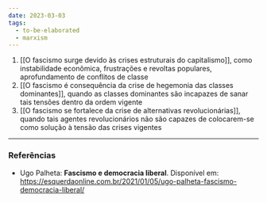 ```yaml
---
date: 2023-03-03
tags:
  - to-be-elaborated
  - marxism
---
```


1. [[O fascismo surge devido às crises estruturais do capitalismo]], como instabilidade econômica, frustrações e revoltas populares, aprofundamento de conflitos de classe
2. [[O fascismo é consequência da crise de hegemonia das classes dominantes]], quando as classes dominantes são incapazes de sanar tais tensões dentro da ordem vigente
3. [[O fascismo se fortalece da crise de alternativas revolucionárias]], quando tais agentes revolucionários não são capazes de colocarem-se como solução à tensão das crises vigentes


---
### Referências
- Ugo Palheta: **Fascismo e democracia liberal**. Disponível em: https://esquerdaonline.com.br/2021/01/05/ugo-palheta-fascismo-democracia-liberal/